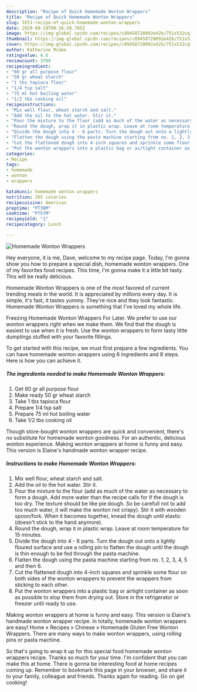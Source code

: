 ```yaml
---
description: "Recipe of Quick Homemade Wonton Wrappers"
title: "Recipe of Quick Homemade Wonton Wrappers"
slug: 3551-recipe-of-quick-homemade-wonton-wrappers
date: 2020-08-19T00:26:38.705Z
image: https://img-global.cpcdn.com/recipes/c89450720092e42b/751x532cq70/homemade-wonton-wrappers-recipe-main-photo.jpg
thumbnail: https://img-global.cpcdn.com/recipes/c89450720092e42b/751x532cq70/homemade-wonton-wrappers-recipe-main-photo.jpg
cover: https://img-global.cpcdn.com/recipes/c89450720092e42b/751x532cq70/homemade-wonton-wrappers-recipe-main-photo.jpg
author: Katherine McGee
ratingvalue: 4.6
reviewcount: 3789
recipeingredient:
- "60 gr all purpose flour"
- "50 gr wheat starch"
- "1 tbs tapioca flour"
- "1/4 tsp salt"
- "75 ml hot boiling water"
- "1/2 tbs cooking oil"
recipeinstructions:
- "Mix well flour, wheat starch and salt."
- "Add the oil to the hot water. Stir it."
- "Pour the mixture to the flour (add as much of the water as necessary to form a dough. Add more water than the recipe calls for if the dough is too dry. The texture should be like pie dough. So be carefull not to add too much water, it will make the wonton not crispy). Stir it with wooden spoon/fork. When it becomes together, knead the dough until elastic (doesn&#39;t stick to the hand anymore)."
- "Round the dough, wrap it in plastic wrap. Leave at room temperature for 15 minutes."
- "Divide the dough into 4 - 6 parts. Turn the dough out onto a lightly floured surface and use a rolling pin to flatten the dough until the dough is thin enough to be fed through the pasta machine."
- "Flatten the dough using the pasta machine starting from no. 1, 2, 3, 4, 5 and then 6."
- "Cut the flattened dough into 4-inch squares and sprinkle some flour on both sides of the wonton wrappers to prevent the wrappers from sticking to each other."
- "Put the wonton wrappers into a plastic bag or airtight container as soon as possible to stop them from drying out. Store in the refrigerator or freezer until ready to use."
categories:
- Recipe
tags:
- homemade
- wonton
- wrappers

katakunci: homemade wonton wrappers 
nutrition: 265 calories
recipecuisine: American
preptime: "PT30M"
cooktime: "PT57M"
recipeyield: "1"
recipecategory: Lunch

---
```



![Homemade Wonton Wrappers](https://img-global.cpcdn.com/recipes/c89450720092e42b/751x532cq70/homemade-wonton-wrappers-recipe-main-photo.jpg)

Hey everyone, it is me, Dave, welcome to my recipe page. Today, I'm gonna show you how to prepare a special dish, homemade wonton wrappers. One of my favorites food recipes. This time, I'm gonna make it a little bit tasty. This will be really delicious.

Homemade Wonton Wrappers is one of the most favored of current trending meals in the world. It is appreciated by millions every day. It is simple, it's fast, it tastes yummy. They're nice and they look fantastic. Homemade Wonton Wrappers is something that I've loved my whole life.

Freezing Homemade Wonton Wrappers For Later. We prefer to use our wonton wrappers right when we make them. We find that the dough is easiest to use when it is fresh. Use the wonton wrappers to form tasty little dumplings stuffed with your favorite fillings.


To get started with this recipe, we must first prepare a few ingredients. You can have homemade wonton wrappers using 6 ingredients and 8 steps. Here is how you can achieve it.

<!--inarticleads1-->

##### The ingredients needed to make Homemade Wonton Wrappers:

1. Get 60 gr all purpose flour
1. Make ready 50 gr wheat starch
1. Take 1 tbs tapioca flour
1. Prepare 1/4 tsp salt
1. Prepare 75 ml hot boiling water
1. Take 1/2 tbs cooking oil


Though store-bought wonton wrappers are quick and convenient, there&#39;s no substitute for homemade wonton goodness. For an authentic, delicious wonton experience. Making wonton wrappers at home is funny and easy. This version is Elaine&#39;s handmade wonton wrapper recipe. 

<!--inarticleads2-->

##### Instructions to make Homemade Wonton Wrappers:

1. Mix well flour, wheat starch and salt.
1. Add the oil to the hot water. Stir it.
1. Pour the mixture to the flour (add as much of the water as necessary to form a dough. Add more water than the recipe calls for if the dough is too dry. The texture should be like pie dough. So be carefull not to add too much water, it will make the wonton not crispy). Stir it with wooden spoon/fork. When it becomes together, knead the dough until elastic (doesn&#39;t stick to the hand anymore).
1. Round the dough, wrap it in plastic wrap. Leave at room temperature for 15 minutes.
1. Divide the dough into 4 - 6 parts. Turn the dough out onto a lightly floured surface and use a rolling pin to flatten the dough until the dough is thin enough to be fed through the pasta machine.
1. Flatten the dough using the pasta machine starting from no. 1, 2, 3, 4, 5 and then 6.
1. Cut the flattened dough into 4-inch squares and sprinkle some flour on both sides of the wonton wrappers to prevent the wrappers from sticking to each other.
1. Put the wonton wrappers into a plastic bag or airtight container as soon as possible to stop them from drying out. Store in the refrigerator or freezer until ready to use.


Making wonton wrappers at home is funny and easy. This version is Elaine&#39;s handmade wonton wrapper recipe. In totally, homemade wonton wrappers are easy! Home » Recipes » Chinese » Homemade Gluten Free Wonton Wrappers. There are many ways to make wonton wrappers, using rolling pins or pasta machine. 

So that's going to wrap it up for this special food homemade wonton wrappers recipe. Thanks so much for your time. I'm confident that you can make this at home. There is gonna be interesting food at home recipes coming up. Remember to bookmark this page in your browser, and share it to your family, colleague and friends. Thanks again for reading. Go on get cooking!
